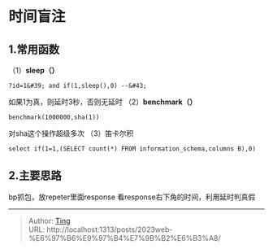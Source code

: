 # 时间盲注


## 1.常用函数
（1）**sleep（）**
```
?id=1&#39; and if(1,sleep(),0) --&#43;
```
如果1为真，则延时3秒，否则无延时
（2）**benchmark（）**
```
benchmark(1000000,sha(1))
```
对sha这个操作超级多次
（3）笛卡尔积		
```
select if(1=1,(SELECT count(*) FROM information_schema,columns B),0)
```
## 2.主要思路
bp抓包，放repeter里面response
看response右下角的时间，利用延时判真假			
				
			
				
			


---

> Author: [Ting](Tin10g.github.io)  
> URL: http://localhost:1313/posts/2023web-%E6%97%B6%E9%97%B4%E7%9B%B2%E6%B3%A8/  

